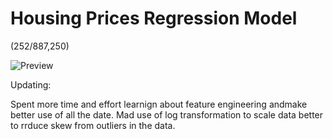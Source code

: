 # Housing Prices Regression Model

(252/887,250)

![Preview](https://raw.githubusercontent.com/garrettlf/Housing-Prices-Regression-Model/main/images/Ranking.png)

Updating:

Spent more time and effort learnign about feature engineering andmake better use of all the date. Mad use of log transformation to scale data better to rrduce skew from outliers in the data.
